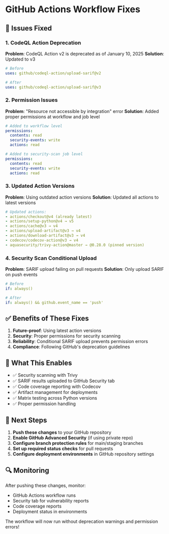 # GitHub Actions Workflow Fixes

## 🔧 Issues Fixed

### 1. CodeQL Action Deprecation
**Problem**: CodeQL Action v2 is deprecated as of January 10, 2025
**Solution**: Updated to v3

```yaml
# Before
uses: github/codeql-action/upload-sarif@v2

# After
uses: github/codeql-action/upload-sarif@v3
```

### 2. Permission Issues
**Problem**: "Resource not accessible by integration" error
**Solution**: Added proper permissions at workflow and job level

```yaml
# Added to workflow level
permissions:
  contents: read
  security-events: write
  actions: read

# Added to security-scan job level
permissions:
  contents: read
  security-events: write
  actions: read
```

### 3. Updated Action Versions
**Problem**: Using outdated action versions
**Solution**: Updated all actions to latest versions

```yaml
# Updated actions:
- actions/checkout@v4 (already latest)
- actions/setup-python@v4 → v5
- actions/cache@v3 → v4
- actions/upload-artifact@v3 → v4
- actions/download-artifact@v3 → v4
- codecov/codecov-action@v3 → v4
- aquasecurity/trivy-action@master → @0.28.0 (pinned version)
```

### 4. Security Scan Conditional Upload
**Problem**: SARIF upload failing on pull requests
**Solution**: Only upload SARIF on push events

```yaml
# Before
if: always()

# After
if: always() && github.event_name == 'push'
```

## ✅ Benefits of These Fixes

1. **Future-proof**: Using latest action versions
2. **Security**: Proper permissions for security scanning
3. **Reliability**: Conditional SARIF upload prevents permission errors
4. **Compliance**: Following GitHub's deprecation guidelines

## 🚀 What This Enables

- ✅ Security scanning with Trivy
- ✅ SARIF results uploaded to GitHub Security tab
- ✅ Code coverage reporting with Codecov
- ✅ Artifact management for deployments
- ✅ Matrix testing across Python versions
- ✅ Proper permission handling

## 📝 Next Steps

1. **Push these changes** to your GitHub repository
2. **Enable GitHub Advanced Security** (if using private repo)
3. **Configure branch protection rules** for main/staging branches
4. **Set up required status checks** for pull requests
5. **Configure deployment environments** in GitHub repository settings

## 🔍 Monitoring

After pushing these changes, monitor:
- GitHub Actions workflow runs
- Security tab for vulnerability reports
- Code coverage reports
- Deployment status in environments

The workflow will now run without deprecation warnings and permission errors!
